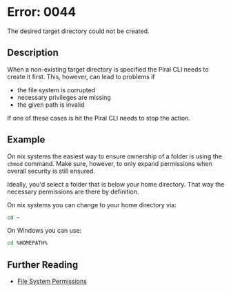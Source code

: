 # Error: 0044

The desired target directory could not be created.

## Description

When a non-existing target directory is specified the Piral CLI needs to create it first. This,
however, can lead to problems if

- the file system is corrupted
- necessary privileges are missing
- the given path is invalid

If one of these cases is hit the Piral CLI needs to stop the action.

## Example

On nix systems the easiest way to ensure ownership of a folder is using the `chmod` command.
Make sure, however, to only expand permissions when overall security is still ensured.

Ideally, you'd select a folder that is below your home directory. That way the necessary
permissions are there by definition.

On nix systems you can change to your home directory via:

```sh
cd ~
```

On Windows you can use:

```sh
cd %HOMEPATH%
```

## Further Reading

 - [File System Permissions](https://en.wikipedia.org/wiki/File_system_permissions)
